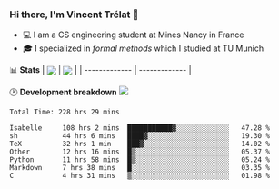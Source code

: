 ### Hi there, I'm Vincent Trélat 👋
 - 💻 I am a CS engineering student at Mines Nancy in France
 - 🎓 I specialized in *formal methods* which I studied at TU Munich

📊 **Stats**
| <img align="center" src="https://readme-stats.clckblog.space/api?username=VTrelat&show_icons=true&include_all_commits=true&theme=tokyonight&hide_border=true" /> | <img align="center" src="https://readme-stats.clckblog.space/api/top-langs/?username=VTrelat&layout=compact&theme=tokyonight&hide_border=true" /> |
| ------------- | ------------- |

🕑 **Development breakdown** ![](https://wakatime.com/badge/user/8d0110fb-6b70-4990-ab86-45c404715c2b.svg)
<!--START_SECTION:waka-->

```text
Total Time: 228 hrs 29 mins

Isabelle     108 hrs 2 mins  ███████████▓░░░░░░░░░░░░░   47.28 %
sh           44 hrs 6 mins   ████▓░░░░░░░░░░░░░░░░░░░░   19.30 %
TeX          32 hrs 1 min    ███▓░░░░░░░░░░░░░░░░░░░░░   14.02 %
Other        12 hrs 16 mins  █▒░░░░░░░░░░░░░░░░░░░░░░░   05.37 %
Python       11 hrs 58 mins  █▒░░░░░░░░░░░░░░░░░░░░░░░   05.24 %
Markdown     7 hrs 38 mins   █░░░░░░░░░░░░░░░░░░░░░░░░   03.35 %
C            4 hrs 31 mins   ▒░░░░░░░░░░░░░░░░░░░░░░░░   01.98 %
```

<!--END_SECTION:waka-->
